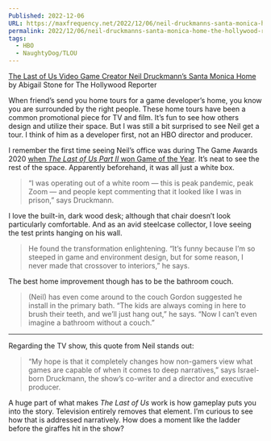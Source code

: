 ```yaml
---
Published: 2022-12-06
URL: https://maxfrequency.net/2022/12/06/neil-druckmanns-santa-monica-home-the-hollywood-reporter/
permalink: 2022/12/06/neil-druckmanns-santa-monica-home-the-hollywood-reporter/
tags:
  - HBO
  - NaughtyDog/TLOU
---
```

[The Last of Us Video Game Creator Neil Druckmann’s Santa Monica Home](https://www.hollywoodreporter.com/lifestyle/real-estate/the-last-of-us-video-game-creator-neil-druckmann-santa-monica-home-1235271530/) by Abigail Stone for The Hollywood Reporter

When friend’s send you home tours for a game developer’s home, you know you are surrounded by the right people. These home tours have been a common promotional piece for TV and film. It’s fun to see how others design and utilize their space. But I was still a bit surprised to see Neil get a tour. I think of him as a developer first, not an HBO director and producer. 

I remember the first time seeing Neil’s office was during The Game Awards 2020 [when *The Last of Us Part II* won Game of the Year](https://youtube.com/watch?v=zWz6v-UAs8Q&t=11728). It’s neat to see the rest of the space. Apparently beforehand, it was all just a white box.

> “I was operating out of a white room — this is peak pandemic, peak Zoom — and people kept commenting that it looked like I was in prison,” says Druckmann.

I love the built-in, dark wood desk; although that chair doesn’t look particularly comfortable. And as an avid steelcase collector, I love seeing the test prints hanging on his wall.

> He found the transformation enlightening. “It’s funny because I’m so steeped in game and environment design, but for some reason, I never made that crossover to interiors,” he says.

The best home improvement though has to be the bathroom couch.

> (Neil) has even come around to the couch Gordon suggested he install in the primary bath. “The kids are always coming in here to brush their teeth, and we’ll just hang out,” he says. “Now I can’t even imagine a bathroom without a couch.”

---

Regarding the TV show, this quote from Neil stands out:

> “My hope is that it completely changes how non-gamers view what games are capable of when it comes to deep narratives,” says Israel-born Druckmann, the show’s co-writer and a director and executive producer.

A huge part of what makes *The Last of Us* work is how gameplay puts you into the story. Television entirely removes that element. I’m curious to see how that is addressed narratively. How does a moment like the ladder before the giraffes hit in the show? 
